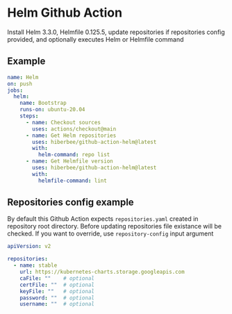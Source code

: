 # Helm Github Action

Install Helm 3.3.0, Helmfile 0.125.5, update repositories if repositories config provided, and optionally executes Helm or Helmfile command

## Example

```yaml
name: Helm
on: push
jobs:
  helm:
    name: Bootstrap
    runs-on: ubuntu-20.04
    steps:
      - name: Checkout sources
        uses: actions/checkout@main
      - name: Get Helm repositories
        uses: hiberbee/github-action-helm@latest
        with:
          helm-command: repo list
      - name: Get Helmfile version
        uses: hiberbee/github-action-helm@latest
        with:
          helmfile-command: lint

```

## Repositories config example

By default this Github Action expects `repositories.yaml` created in repository root directory.
Before updating repositories file existance will be checked.
If you want to override, use `repository-config` input argument

```yaml
apiVersion: v2

repositories:
  - name: stable
    url: https://kubernetes-charts.storage.googleapis.com
    caFile: ""    # optional
    certFile: ""  # optional
    keyFile: ""   # optional
    password: ""  # optional
    username: ""  # optional
```
